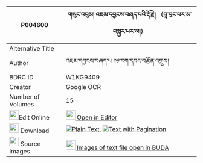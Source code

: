 |P004600|གསུང་འབུམ། འཇམ་དབྱངས་བཞད་པའི་རྡོ་རྗེ། （བླ་བྲང་པར་མ་བསྐྱར་པར་མ།） 
| --- | --- 
|Alternative Title |
|Author| འཇམ་དབྱངས་བཞད་པ ༠༡་ངག་དབང་བརྩོན་འགྲུས།
|BDRC ID | W1KG9409
|Creator | Google OCR
|Number of Volumes| 15
|<img width="25" src="https://img.icons8.com/color/25/000000/edit-property.png">Edit Online| [<img width="25" src="https://avatars.githubusercontent.com/u/45091458?s=200&v=4"> Open in Editor](http://editor.openpecha.org/P004600)
|<img width="25" src="https://img.icons8.com/fluent/48/000000/download-2.png"/>  Download | [![](https://img.icons8.com/color/20/000000/txt.png)Plain Text](https://github.com/Openpecha/P004600/releases/download/v2/sungbum_jamyang_shyepa_i_dorje_plain_P004600.zip), [![](https://img.icons8.com/color/20/000000/txt.png)Text with Pagination](https://github.com/Openpecha/P004600/releases/download/v2/sungbum_jamyang_shyepa_i_dorje_pages_P004600.zip)
|<img width="25" src="https://img.icons8.com/plasticine/100/000000/pictures-folder.png"/>  Source Images | [<img width="25" src="https://library.bdrc.io/icons/BUDA-small.svg"> Images of text file open in BUDA](https://library.bdrc.io/show/bdr:W1KG9409)